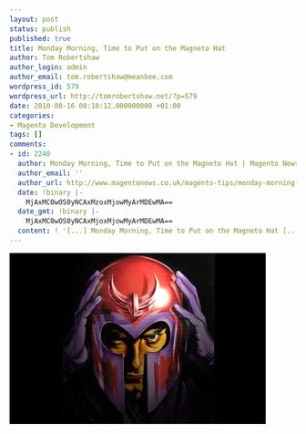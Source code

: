 ```yaml
---
layout: post
status: publish
published: true
title: Monday Morning, Time to Put on the Magneto Hat
author: Tom Robertshaw
author_login: admin
author_email: tom.robertshaw@meanbee.com
wordpress_id: 579
wordpress_url: http://tomrobertshaw.net/?p=579
date: 2010-08-16 08:10:12.000000000 +01:00
categories:
- Magento Development
tags: []
comments:
- id: 2240
  author: Monday Morning, Time to Put on the Magneto Hat | Magento News
  author_email: ''
  author_url: http://www.magentonews.co.uk/magento-tips/monday-morning-time-to-put-on-the-magneto-hat/
  date: !binary |-
    MjAxMC0wOS0yNCAxMzoxMjowMyArMDEwMA==
  date_gmt: !binary |-
    MjAxMC0wOS0yNCAxMjoxMjowMyArMDEwMA==
  content: ! '[...] Monday Morning, Time to Put on the Magneto Hat [...]'
---
```


<img src="/img/2010/08/magneto.jpg" alt="Magneto" title="Magneto" />
